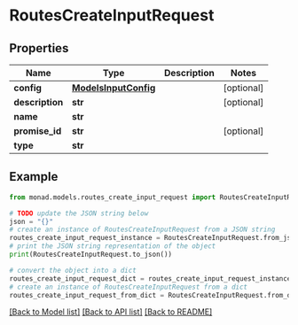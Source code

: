 # RoutesCreateInputRequest


## Properties

Name | Type | Description | Notes
------------ | ------------- | ------------- | -------------
**config** | [**ModelsInputConfig**](ModelsInputConfig.md) |  | [optional] 
**description** | **str** |  | [optional] 
**name** | **str** |  | 
**promise_id** | **str** |  | [optional] 
**type** | **str** |  | 

## Example

```python
from monad.models.routes_create_input_request import RoutesCreateInputRequest

# TODO update the JSON string below
json = "{}"
# create an instance of RoutesCreateInputRequest from a JSON string
routes_create_input_request_instance = RoutesCreateInputRequest.from_json(json)
# print the JSON string representation of the object
print(RoutesCreateInputRequest.to_json())

# convert the object into a dict
routes_create_input_request_dict = routes_create_input_request_instance.to_dict()
# create an instance of RoutesCreateInputRequest from a dict
routes_create_input_request_from_dict = RoutesCreateInputRequest.from_dict(routes_create_input_request_dict)
```
[[Back to Model list]](../README.md#documentation-for-models) [[Back to API list]](../README.md#documentation-for-api-endpoints) [[Back to README]](../README.md)


